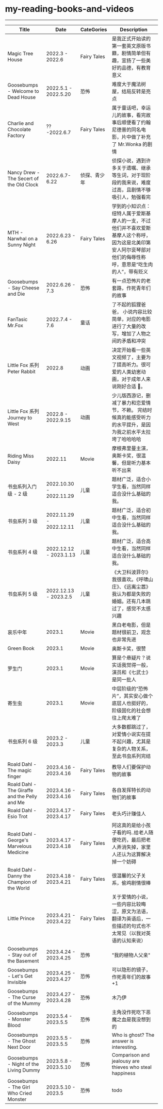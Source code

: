 # my-reading-books-and-videos

----

| Title                                         | Date                    | CateGories   | Description                                                                                                                                                    |
| --------------------------------------------- | ----------------------- | ------------ | -------------------------------------------------------------------------------------------------------------------------------------------------------------- |
| Magic Tree House                              | 2022.3 - 2022.6         | Fairy Tales  | 是我正式开始读的第一套英文原版书籍，剧情简单但有趣，宣扬了一些美好的品德，有教育意义                                                                           |
| Goosebumps - Welcome to Dead House            | 2022.5.1 - 2022.5.20    | 恐怖         | 难度大于魔法树屋，结局反转是亮点                                                                                                                               |
| Charlie and Chocolate Factory                 | ?? -2022.6.7            | Fairy Tales  | 属于童话吧，幸运儿的故事，看完故事后顺便看了约翰尼德普的同名电影，片中做了补充了 Mr.Wonka 的剧情                                                               |
| Nancy Drew - The Secert of the Old Clock      | 2022.6.7- 6.22          | 侦探、青少年 | 侦探小说，遇到许多关于遗嘱、继承等生词，对于现阶段的我来说，难度过高，且剧情不够吸引人，勉强看完                                                               |
| MTH - Narwhal on a Sunny Night                | 2022.6.23 - 6.26        | Fairy Tales  | 学到的小知识点：纽特人属于爱斯基摩人的一支，不过他们并不喜欢爱斯基摩人这个称呼，因为这是北美印第安人阿尔衮琴部对他们的侮辱性称呼，意思是“吃生肉的人”，带有贬义 |
| Goosebumps - Say Cheese and Die               | 2022.6.26 - 7.3         | 恐怖         | 有一点恐怖片的老套路，作死青年们的故事                                                                                                                         |
| FanTasic Mr.Fox                               | 2022.7.4 - 7.6          | 童话         | 了不起的狐狸爸爸， 小说内容比较简单，对应的电影进行了大量的改写，增加了人物之间的矛盾和冲突                                                                    |
| Little Fox 系列 Peter Rabbit                  | 2022.8                  | 动画         | 决定开始看一些英文视频了，主要为了提高听力。很可爱的人类幼崽动画，对于成年人来说刚好合适 🐶。                                                                  |
| Little Fox 系列 Journey to West               | 2022.8 - 2022.9.15      | 动画         | 少儿版西游记，删减了暴力和恋爱情节，不赖。 完结时候真的能感受听力的水平提升，是因为我之前水平太拉垮了哈哈哈哈                                                  |
| Riding Miss Daisy                             | 2022.11                 | Movie        | 摩根弗里曼主演，奥斯卡奖，很温馨，但是听力基本听不出来                                                                                                         |
| 书虫系列入门级 - 2 级                         | 2022.10.30 - 2022.11.29 | 儿童         | 题材广泛，适合小学生看，当然同样适合没什么基础的我。                                                                                                           |
| 书虫系列 3 级                                 | 2022.11.29 - 2022.12.11 | 儿童         | 题材广泛，适合初中生看，当然同样适合没什么基础的我。                                                                                                           |
| 书虫系列 4 级                                 | 2022.12.12 - 2023.1.13  | 儿童         | 题材广泛，适合高中生看，当然同样适合没什么基础的我。                                                                                                           |
| 书虫系列 5 级                                 | 2022.12.13 - 2023.2.5   | 儿童         | 《大卫科波菲尔》我很喜欢。《呼啸山庄》、《远离尘嚣》我认为都是失败的婚姻。还有几本跳过了，感觉不太感兴趣                                                       |
| 哀乐中年                                      | 2023.1                  | Movie        | 黑白老电影，但是题材很前卫，观念也非常先进                                                                                                                     |
| Green Book                                    | 2023.1                  | Movie        | 奥斯卡奖，很赞                                                                                                                                                 |
| 罗生门                                        | 2023.1                  | Movie        | 算是个悬疑片？说实话我觉得一般，演员和《七武士》是同一批人                                                                                                     |
| 寄生虫                                        | 2023.1                  | Movie        | 中层阶级的“恐怖片”，其实安心做个底层人也挺好的，阶级固化的社会想往上爬太难了                                                                                   |
| 书虫系列 6 级                                 | 2023.2 - 2023.3         | 儿童         | 大多数都跳过了，对爱情小说实在提不起兴趣，尤其是复杂的人物关系，至此书虫系列完结                                                                               |
| Roald Dahl - The magic finger                 | 2023.4.16 - 2023.4.16   | Fairy Tales  | 教导人们要保护动物的故事                                                                                                                                       |
| Roald Dahl - The Giraffe and the Pelly and Me | 2023.4.16 - 2023.4.16   | Fairy Tales  | 各自发挥特长的动物们的故事                                                                                                                                     |
| Roald Dahl - Esio Trot                        | 2023.4.17 - 2023.4.17   | Fairy Tales  | 老头巧计赚佳人                                                                                                                                                 |
| Roald Dahl - George's Marvelous Medicine      | 2023.4.17 - 2023.4.18   | Fairy Tales  | 阿这真的是给小孩子看的吗..给老人随便吃药，最后把老人弄消失掉，家里人还认为这算解决掉一个妨碍                                                                   |
| Roald Dahl - Danny the Champion of the World  | 2023.4.18 - 2023.4.21   | Fairy Tales  | 很温馨的父子关系，偷鸡剧情很棒                                                                                                                                 |
| Little Prince                                 | 2023.4.21 - 2023.4.22   | Fairy Tales  | 关于爱情的小说，一些内容比较晦涩，原文为法语，翻译为英语后，一些描述的句式也不太常见（以我对英语的认知来说）                                                   |
| Goosebumps - Stay out of the Basement         | 2023.4.24 - 2023.4.25   | 恐怖         | "我的植物人父亲"                                                                                                                                               |
| Goosebumps - Let's Get Invisible              | 2023.4.25 - 2023.4.27   | 恐怖         | 可以隐形的镜子，作死青年们的故事+1                                                                                                                             |
| Goosebumps - The Curse of the Mummy           | 2023.4.27 - 2023.4.28   | 恐怖         | 木乃伊                                                                                                                                                         |
| Goosebumps - Monster Blood                    | 2023.5.4 - 2023.5.5     | 恐怖         | 主角没作死吃下恶魔之血是我没想到的                                                                                                                             |
| Goosebumps - The Ghost Next Door              | 2023.5.5 - 2023.5.5      | 恐怖         | Who is ghost? The answer is interesting.                                                                                                                                                           |
| Goosebumps - Night of the Living Dummy            | 2023.5.8 - 2023.5.10      | 恐怖         | Comparison and jealousy are thieves who steal happiness
| Goosebumps - The Girl Who Cried Monster            | 2023.5.10 - 2023.5      | 恐怖         | todo
